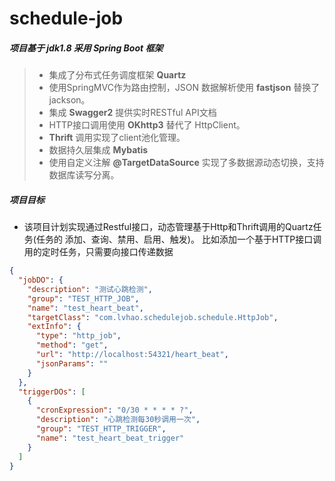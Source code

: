 # schedule-job
##### 项目基于 __jdk1.8__ 采用 __Spring Boot__ 框架
> * 集成了分布式任务调度框架 __Quartz__
> * 使用SpringMVC作为路由控制，JSON 数据解析使用 __fastjson__ 替换了 jackson。
> * 集成 __Swagger2__ 提供实时RESTful API文档 
> * HTTP接口调用使用 __OKhttp3__ 替代了 HttpClient。
> * __Thrift__ 调用实现了client池化管理。
> * 数据持久层集成 __Mybatis__ 
> * 使用自定义注解 __@TargetDataSource__ 实现了多数据源动态切换，支持数据库读写分离。

##### 项目目标
* 该项目计划实现通过Restful接口，动态管理基于Http和Thrift调用的Quartz任务(任务的 添加、查询、禁用、启用、触发)。
比如添加一个基于HTTP接口调用的定时任务，只需要向接口传递数据
```json
{
  "jobDO": {
    "description": "测试心跳检测",
    "group": "TEST_HTTP_JOB",
    "name": "test_heart_beat",
    "targetClass": "com.lvhao.schedulejob.schedule.HttpJob",
    "extInfo": {
      "type": "http_job",
      "method": "get",
      "url": "http://localhost:54321/heart_beat",
      "jsonParams": ""
    }
  },
  "triggerDOs": [
    {
      "cronExpression": "0/30 * * * * ?",
      "description": "心跳检测每30秒调用一次",
      "group": "TEST_HTTP_TRIGGER",
      "name": "test_heart_beat_trigger"
    }
  ]
}
```

